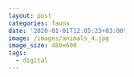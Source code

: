 ```yaml
---
layout: post
categories: fauna
date: '2020-01-01T12:05:23+03:00'
image: /images/animals_4.jpg
image_size: 480x600
tags:
  - digital
---
```

